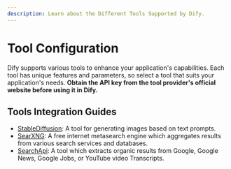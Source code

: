 ```yaml
---
description: Learn about the Different Tools Supported by Dify.
---
```


# Tool Configuration

Dify supports various tools to enhance your application's capabilities. Each tool has unique features and parameters, so select a tool that suits your application's needs. **Obtain the API key from the tool provider's official website before using it in Dify.**


## Tools Integration Guides

- [StableDiffusion](./stable-diffusion.md): A tool for generating images based on text prompts.
- [SearXNG](./searxng.md): A free internet metasearch engine which aggregates results from various search services and databases.
- [SearchApi](./searchapi.md): A tool which extracts organic results from Google, Google News, Google Jobs, or YouTube video Transcripts.
